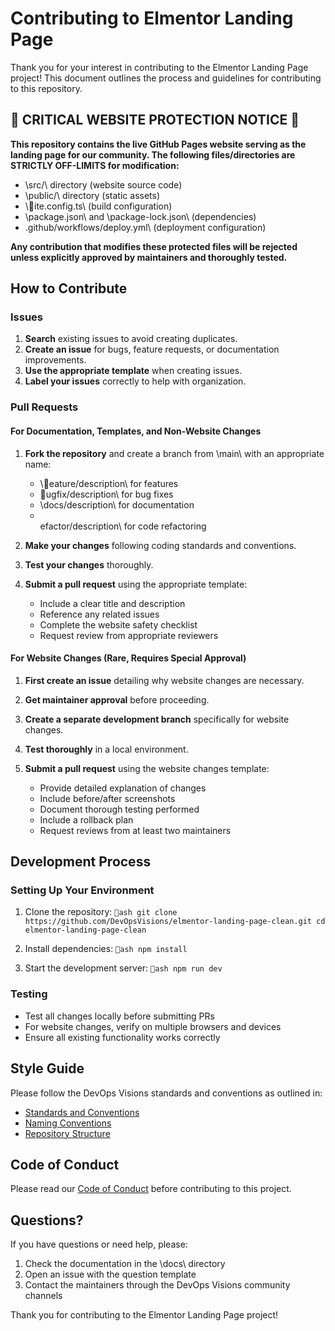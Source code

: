 # Contributing to Elmentor Landing Page

Thank you for your interest in contributing to the Elmentor Landing Page project! This document outlines the process and guidelines for contributing to this repository.

## 🚨 CRITICAL WEBSITE PROTECTION NOTICE 🚨

**This repository contains the live GitHub Pages website serving as the landing page for our community. The following files/directories are STRICTLY OFF-LIMITS for modification:**

- \src/\ directory (website source code)
- \public/\ directory (static assets)
- \ite.config.ts\ (build configuration)
- \package.json\ and \package-lock.json\ (dependencies)
- \.github/workflows/deploy.yml\ (deployment configuration)

**Any contribution that modifies these protected files will be rejected unless explicitly approved by maintainers and thoroughly tested.**

## How to Contribute

### Issues

1. **Search** existing issues to avoid creating duplicates.
2. **Create an issue** for bugs, feature requests, or documentation improvements.
3. **Use the appropriate template** when creating issues.
4. **Label your issues** correctly to help with organization.

### Pull Requests

#### For Documentation, Templates, and Non-Website Changes

1. **Fork the repository** and create a branch from \main\ with an appropriate name:

   - \eature/description\ for features
   - \ugfix/description\ for bug fixes
   - \docs/description\ for documentation
   - \
     efactor/description\ for code refactoring

2. **Make your changes** following coding standards and conventions.

3. **Test your changes** thoroughly.

4. **Submit a pull request** using the appropriate template:
   - Include a clear title and description
   - Reference any related issues
   - Complete the website safety checklist
   - Request review from appropriate reviewers

#### For Website Changes (Rare, Requires Special Approval)

1. **First create an issue** detailing why website changes are necessary.

2. **Get maintainer approval** before proceeding.

3. **Create a separate development branch** specifically for website changes.

4. **Test thoroughly** in a local environment.

5. **Submit a pull request** using the website changes template:
   - Provide detailed explanation of changes
   - Include before/after screenshots
   - Document thorough testing performed
   - Include a rollback plan
   - Request reviews from at least two maintainers

## Development Process

### Setting Up Your Environment

1. Clone the repository:
   `ash
git clone https://github.com/DevOpsVisions/elmentor-landing-page-clean.git
cd elmentor-landing-page-clean
`

2. Install dependencies:
   `ash
npm install
`

3. Start the development server:
   `ash
npm run dev
`

### Testing

- Test all changes locally before submitting PRs
- For website changes, verify on multiple browsers and devices
- Ensure all existing functionality works correctly

## Style Guide

Please follow the DevOps Visions standards and conventions as outlined in:

- [Standards and Conventions](docs/devops-visions-guidance/standards-and-conventions.md)
- [Naming Conventions](docs/devops-visions-guidance/naming-conventions.md)
- [Repository Structure](docs/devops-visions-guidance/repository-structure.md)

## Code of Conduct

Please read our [Code of Conduct](CODE_OF_CONDUCT.md) before contributing to this project.

## Questions?

If you have questions or need help, please:

1. Check the documentation in the \docs\ directory
2. Open an issue with the question template
3. Contact the maintainers through the DevOps Visions community channels

Thank you for contributing to the Elmentor Landing Page project!
